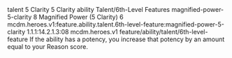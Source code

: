 <ability>
  <metadata>
    <class>talent</class>
    <cost>5 Clarity</cost>
    <cost_amount>5</cost_amount>
    <cost_resource>Clarity</cost_resource>
    <feature_type>ability</feature_type>
    <file_dpath>Talent/6th-Level Features</file_dpath>
    <item_id>magnified-power-5-clarity</item_id>
    <item_index>8</item_index>
    <item_name>Magnified Power (5 Clarity)</item_name>
    <level>6</level>
    <scc>mcdm.heroes.v1:feature.ability.talent.6th-level-feature:magnified-power-5-clarity</scc>
    <scdc>1.1.1:14.2.1.3:08</scdc>
    <source>mcdm.heroes.v1</source>
    <type>feature/ability/talent/6th-level-feature</type>
  </metadata>
  <effects>
    <effect type="mundane">If the ability has a potency, you increase that potency by an amount equal to your Reason score.</effect>
  </effects>
</ability>
